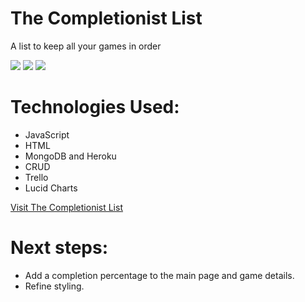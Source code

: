 # The Completionist List

A list to keep all your games in order

<img src="https://i.imgur.com/g5GiBg3.png">
<img src="https://i.imgur.com/W3qSqIT.png">
<img src="https://i.imgur.com/rPxeUsk.png">

# Technologies Used:

- JavaScript
- HTML
- MongoDB and Heroku
- CRUD
- Trello
- Lucid Charts

[Visit The Completionist List](https://the-completionist-list.herokuapp.com/)

# Next steps:

- Add a completion percentage to the main page and game details.
- Refine styling.